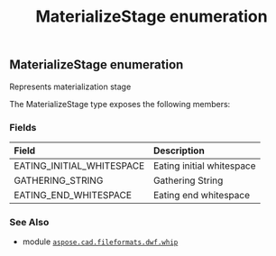 ﻿---
title: MaterializeStage enumeration
second_title: Aspose.CAD for Python via .NET API References
description: 
type: docs
weight: 40
url: /aspose.cad.fileformats.dwf.whip/materializestage/
is_root: false
---

## MaterializeStage enumeration

Represents materialization stage



The MaterializeStage type exposes the following members:

### Fields
| Field | Description |
| :- | :- |
| EATING_INITIAL_WHITESPACE | Eating initial whitespace |
| GATHERING_STRING | Gathering String |
| EATING_END_WHITESPACE | Eating end whitespace |



### See Also
* module [`aspose.cad.fileformats.dwf.whip`](..)

